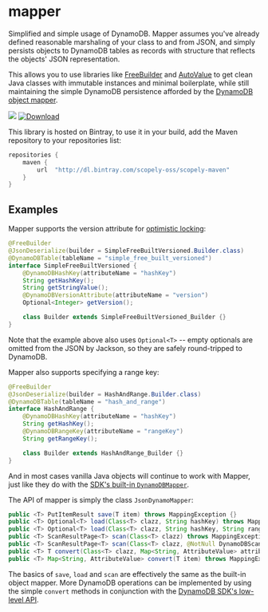 # mapper
Simplified and simple usage of DynamoDB. Mapper assumes you've already defined reasonable marshaling of your class
to and from JSON, and simply persists objects to DynamoDB tables as records with structure that reflects the objects'
JSON representation.

This allows you to use libraries like [FreeBuilder](https://github.com/google/FreeBuilder) and [AutoValue](https://github.com/google/auto/tree/master/value) to get clean Java classes with immutable instances
and minimal boilerplate, while still maintaining the simple DynamoDB persistence afforded by the [DynamoDB object mapper](http://docs.aws.amazon.com/amazondynamodb/latest/developerguide/DynamoDBMapper.html).

<a href="https://travis-ci.org/scopely/mapper"><img src="https://travis-ci.org/scopely/mapper.svg" /></a>
[ ![Download](https://api.bintray.com/packages/scopely-oss/scopely-maven/mapper/images/download.svg) ](https://bintray.com/scopely-oss/scopely-maven/mapper/_latestVersion)

This library is hosted on Bintray, to use it in your build, add the Maven repository to your repositories list:

```groovy
repositories {
    maven {
        url  "http://dl.bintray.com/scopely-oss/scopely-maven"
    }
}
```


## Examples

Mapper supports the version attribute for [optimistic locking](http://docs.aws.amazon.com/amazondynamodb/latest/developerguide/DynamoDBMapper.OptimisticLocking.html):

```java
@FreeBuilder
@JsonDeserialize(builder = SimpleFreeBuiltVersioned.Builder.class)
@DynamoDBTable(tableName = "simple_free_built_versioned")
interface SimpleFreeBuiltVersioned {
    @DynamoDBHashKey(attributeName = "hashKey")
    String getHashKey();
    String getStringValue();
    @DynamoDBVersionAttribute(attributeName = "version")
    Optional<Integer> getVersion();

    class Builder extends SimpleFreeBuiltVersioned_Builder {}
}
```

Note that the example above also uses `Optional<T>` -- empty optionals are omitted from the JSON by Jackson, so they are safely round-tripped to DynamoDB.

Mapper also supports specifying a range key:

```java
@FreeBuilder
@JsonDeserialize(builder = HashAndRange.Builder.class)
@DynamoDBTable(tableName = "hash_and_range")
interface HashAndRange {
    @DynamoDBHashKey(attributeName = "hashKey")
    String getHashKey();
    @DynamoDBRangeKey(attributeName = "rangeKey")
    String getRangeKey();

    class Builder extends HashAndRange_Builder {}
}
```

And in most cases vanilla Java objects will continue to work with Mapper, just like they do with the [SDK's built-in
`DynamoDBMapper`](http://docs.aws.amazon.com/amazondynamodb/latest/developerguide/DynamoDBMapper.html).

The API of mapper is simply the class `JsonDynamoMapper`:

```java
public <T> PutItemResult save(T item) throws MappingException {}
public <T> Optional<T> load(Class<T> clazz, String hashKey) throws MappingException {}
public <T> Optional<T> load(Class<T> clazz, String hashKey, String rangeKey) throws MappingException {}
public <T> ScanResultPage<T> scan(Class<T> clazz) throws MappingException {}
public <T> ScanResultPage<T> scan(Class<T> clazz, @NotNull DynamoDBScanExpression scanExpression) throws MappingException {}
public <T> T convert(Class<T> clazz, Map<String, AttributeValue> attributeValueMap) throws MappingException {}
public <T> Map<String, AttributeValue> convert(T item) throws MappingException {}
```

The basics of `save`, `load` and `scan` are effectively the same as the built-in object mapper. More DynamoDB operations
can be implemented by using the simple `convert` methods in conjunction with the [DynamoDB SDK's low-level API](http://docs.aws.amazon.com/AWSJavaSDK/latest/javadoc/com/amazonaws/services/dynamodbv2/AmazonDynamoDBClient.html).
